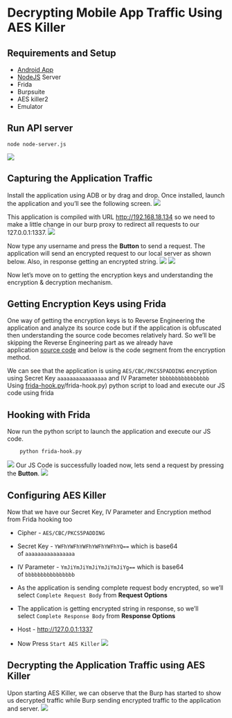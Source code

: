 # Decrypting Mobile App Traffic Using AES Killer

## Requirements and Setup
- [Android App](https://github.com/nhott/AES-Android/blob/main/app-release.apk)
- [NodeJS](https://github.com/nhott/AES-Android/blob/main/node-server.js) Server
- Frida
- Burpsuite
- AES killer2
- Emulator

## Run API server
```shell
node node-server.js
```
![](image/run_server.png)

## Capturing the Application Traffic
Install the application using ADB or by drag and drop. Once installed, launch the application and you’ll see the following screen.
![](image/app.png)

This application is compiled with URL http://192.168.18.134 so we need to make a little change in our burp proxy to redirect all requests to our 127.0.0.1:1337.
![](image/proxy_config.png)

Now type any username and press the **Button** to send a request. The application will send an encrypted request to our local server as shown below. Also, in response getting an encrypted string.
![](image/request_encypt.png)
![](image/getRequest.png)

Now let’s move on to getting the encryption keys and understanding the encryption & decryption mechanism.

## Getting Encryption Keys using Frida

One way of getting the encryption keys is to Reverse Engineering the application and analyze its source code but if the application is obfuscated then understanding the source code becomes relatively hard. So we’ll be skipping the Reverse Engineering part as we already have application [source code](https://github.com/nhott/AES-Android/blob/main/node-server.js/my_activity.java) and below is the code segment from the encryption method.

We can see that the application is using `AES/CBC/PKCS5PADDING` encryption using Secret Key `aaaaaaaaaaaaaaaa` and IV Parameter `bbbbbbbbbbbbbbbb`
Using [frida-hook.py](https://github.com/nhott/AES-Android/blob/main/node-server.js)/frida-hook.py) python script to load and execute our JS code using frida

## Hooking with Frida
Now run the python script to launch the application and execute our JS code.
```shell
	python frida-hook.py
```
![](image/run_frida.png)
Our JS Code is successfully loaded now, lets send a request by pressing the **Button**.
![](image/getInfor.png)

## Configuring AES Killer
Now that we have our Secret Key, IV Parameter and Encryption method from Frida hooking too

- Cipher - `AES/CBC/PKCS5PADDING`
    
- Secret Key - `YWFhYWFhYWFhYWFhYWFhYQ==` which is base64 of `aaaaaaaaaaaaaaaa`
    
- IV Parameter - `YmJiYmJiYmJiYmJiYmJiYg==` which is base64 of `bbbbbbbbbbbbbbbb`
    
- As the application is sending complete request body encrypted, so we’ll select `Complete Request Body` from **Request Options**
    
- The application is getting encrypted string in response, so we’ll select `Complete Response Body` from **Response Options**
    
- Host - http://127.0.0.1:1337
    
- Now Press `Start AES Killer`
![](image/AESKiler_config.png)

## Decrypting the Application Traffic using AES Killer
Upon starting AES Killer, we can observe that the Burp has started to show us decrypted traffic while Burp sending encrypted traffic to the application and server.
![](image/request_decrypt.png)